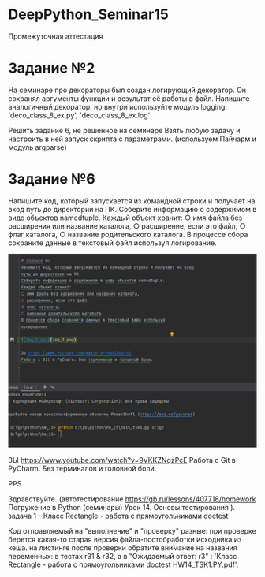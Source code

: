 # DeepPython_Seminar15
Промежуточная аттестация 

# Задание №2
На семинаре про декораторы был создан логирующий
декоратор. Он сохранял аргументы функции и результат её
работы в файл.
Напишите аналогичный декоратор, но внутри используйте
модуль logging.  'deco_class_8_ex.py',  'deco_class_8_ex.log'


Решить задание 6, не решенное на семинаре
Взять любую задачу и настроить в ней запуск скрипта с параметрами. (используем Пайчарм и модуль argparse)


# Задание №6
Напишите код, который запускается из командной строки и получает на вход
путь до директории на ПК.
Соберите информацию о содержимом в виде объектов namedtuple.
Каждый объект хранит:
○ имя файла без расширения или название каталога,
○ расширение, если это файл,
○ флаг каталога,
○ название родительского каталога.
В процессе сбора сохраните данные в текстовый файл используя
логирование.

![img_2.png](img_2.png)

ЗЫ https://www.youtube.com/watch?v=9VKKZNqzPcE
Работа с Git в PyCharm. Без терминалов и головной боли.

PPS

Здравствуйте.
(автотестирование https://gb.ru/lessons/407718/homework 
Погружение в Python (семинары)
Урок 14. Основы тестирования ).
задача 1 - Класс Rectangle - работа с прямоугольниками doctest

Код отправляемый на "выполнение" и "проверку" разные: при проверке берется какая-то старая версия файла-постобработки исходника из кеша.
на листинге после проверки обратите внимание на названия переменных:
в тестах r31 & r32, а в "Ожидаемый ответ: r3" : 'Класс Rectangle - работа с прямоугольниками doctest HW14_TSK1.PY.pdf'.